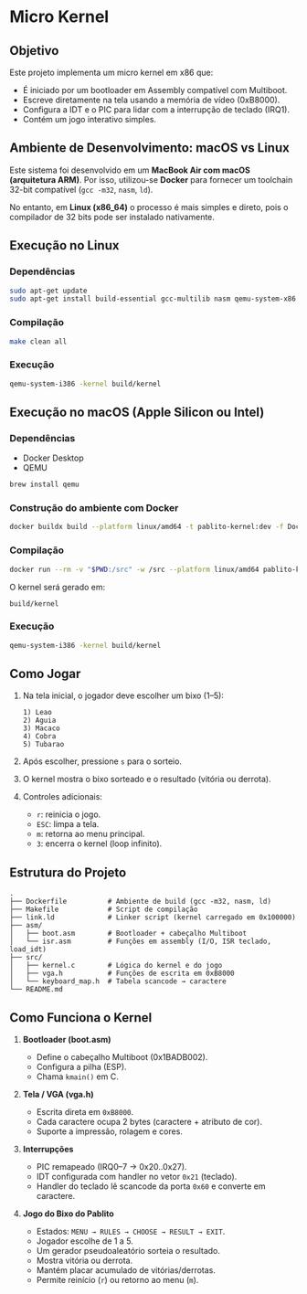 # Micro Kernel

## Objetivo

Este projeto implementa um micro kernel em x86 que:

* É iniciado por um bootloader em Assembly compatível com Multiboot.
* Escreve diretamente na tela usando a memória de vídeo (0xB8000).
* Configura a IDT e o PIC para lidar com a interrupção de teclado (IRQ1).
* Contém um jogo interativo simples.

## Ambiente de Desenvolvimento: macOS vs Linux

Este sistema foi desenvolvido em um **MacBook Air com macOS (arquitetura ARM)**.
Por isso, utilizou-se **Docker** para fornecer um toolchain 32-bit compatível (`gcc -m32`, `nasm`, `ld`).

No entanto, em **Linux (x86\_64)** o processo é mais simples e direto, pois o compilador de 32 bits pode ser instalado nativamente.

## Execução no Linux

### Dependências

```bash
sudo apt-get update
sudo apt-get install build-essential gcc-multilib nasm qemu-system-x86
```

### Compilação

```bash
make clean all
```

### Execução

```bash
qemu-system-i386 -kernel build/kernel
```

## Execução no macOS (Apple Silicon ou Intel)

### Dependências

* Docker Desktop
* QEMU

```bash
brew install qemu
```

### Construção do ambiente com Docker

```bash
docker buildx build --platform linux/amd64 -t pablito-kernel:dev -f Dockerfile .
```

### Compilação

```bash
docker run --rm -v "$PWD:/src" -w /src --platform linux/amd64 pablito-kernel:dev make clean all
```

O kernel será gerado em:

```
build/kernel
```

### Execução

```bash
qemu-system-i386 -kernel build/kernel
```

## Como Jogar

1. Na tela inicial, o jogador deve escolher um bixo (1–5):

   ```
   1) Leao
   2) Aguia
   3) Macaco
   4) Cobra
   5) Tubarao
   ```

2. Após escolher, pressione `s` para o sorteio.

3. O kernel mostra o bixo sorteado e o resultado (vitória ou derrota).

4. Controles adicionais:

   * `r`: reinicia o jogo.
   * `ESC`: limpa a tela.
   * `m`: retorna ao menu principal.
   * `3`: encerra o kernel (loop infinito).

## Estrutura do Projeto

```
.
├── Dockerfile          # Ambiente de build (gcc -m32, nasm, ld)
├── Makefile            # Script de compilação
├── link.ld             # Linker script (kernel carregado em 0x100000)
├── asm/
│   ├── boot.asm        # Bootloader + cabeçalho Multiboot
│   └── isr.asm         # Funções em assembly (I/O, ISR teclado, load_idt)
├── src/
│   ├── kernel.c        # Lógica do kernel e do jogo
│   ├── vga.h           # Funções de escrita em 0xB8000
│   └── keyboard_map.h  # Tabela scancode → caractere
└── README.md
```

## Como Funciona o Kernel

1. **Bootloader (boot.asm)**

   * Define o cabeçalho Multiboot (0x1BADB002).
   * Configura a pilha (ESP).
   * Chama `kmain()` em C.

2. **Tela / VGA (vga.h)**

   * Escrita direta em `0xB8000`.
   * Cada caractere ocupa 2 bytes (caractere + atributo de cor).
   * Suporte a impressão, rolagem e cores.

3. **Interrupções**

   * PIC remapeado (IRQ0–7 → 0x20..0x27).
   * IDT configurada com handler no vetor `0x21` (teclado).
   * Handler do teclado lê scancode da porta `0x60` e converte em caractere.

4. **Jogo do Bixo do Pablito**

   * Estados: `MENU → RULES → CHOOSE → RESULT → EXIT`.
   * Jogador escolhe de 1 a 5.
   * Um gerador pseudoaleatório sorteia o resultado.
   * Mostra vitória ou derrota.
   * Mantém placar acumulado de vitórias/derrotas.
   * Permite reinício (`r`) ou retorno ao menu (`m`).